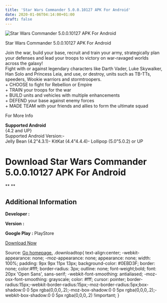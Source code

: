 ```yaml
---
title: 'Star Wars Commander 5.0.0.10127 APK For Android'
date: 2020-01-06T04:14:00+01:00
draft: false
---
```


![Star Wars Commander 5.0.0.10127 APK For Android](https://i1.wp.com/apkhome.net/wp-content/uploads/2017/11/Star-Wars-Commander-5.0.0.10127.png "Star Wars Commander 5.0.0.10127 APK For Android")

  

Star Wars Commander 5.0.0.10127 APK For Android

Join the war, build your base, recruit and train your army, strategically plan your defenses and lead your troops to victory on war-ravaged worlds across the galaxy!  
Fight with or against legendary characters like Darth Vader, Luke Skywalker, Han Solo and Princess Leia, and use, or destroy, units such as TB-TTs, speeders, Wookie warriors and stormtroopers.  
\+ CHOOSE to fight for Rebellion or Empire  
\+ TRAIN your troops for the war  
\+ BUILD units and vehicles with multiple enhancements  
\+ DEFEND your base against enemy forces  
\+ MADE TEAM with your friends and allies to form the ultimate squad

For More Info

**Supported Android**  
{4.2 and UP}  
Supported Android Version:-  
Jelly Bean (4.2"4.3.1)- KitKat (4.4"4.4.4)- Lollipop (5.0"5.0.2) or UP

Download Star Wars Commander 5.0.0.10127 APK For Android
========================================================

** **

Additional Information
----------------------

**Developer :**

**Version :**

**Google Play :** PlayStore

  

[Download Now](https://store4app.co/post/star-wars-commander-5-0-0-10127-apk-for-android_1573672199)

  
Source: [Go homepage.](https://store4app.co/post/star-wars-commander-5-0-0-10127-apk-for-android_1573672199) .downloadtop{ text-align:center; -webkit-appearance: none; -moz-appearance: none; appearance: none; width: 100%; padding: 9px 9px 11px 13px; background-color: #0EBD3F; border: none; color:#fff; border-radius: 3px; outline: none; font-weight;bold; font: 20px 'Open Sans', sans-serif; -webkit-font-smoothing: antialiased; -moz-osx-font-smoothing: grayscale; color: #fff; cursor: pointer; border-radius:15px;-webkit-border-radius:15px;-moz-border-radius:5px;box-shadow:0 0 5px rgba(0,0,0,.2);-moz-box-shadow:0 0 5px rgba(0,0,0,.2);-webkit-box-shadow:0 0 5px rgba(0,0,0,.2) !important; }